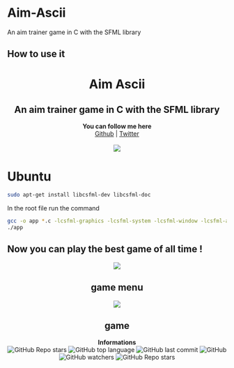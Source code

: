 # Aim-Ascii
An aim trainer game in C with the SFML library 

## How to use it


<h1 align="center">Aim Ascii</h1>
<h2 align="center">An aim trainer game in C with the SFML library  </h2>
<p align="center">
	<b>You can follow me here</b><br>
	<a href="https://github.com/0FA-git">Github</a> |
	<a href="https://twitter.com/ehcmoa">Twitter</a> 
	<br><br>
	<img src="https://media.giphy.com/media/C8A8UNursWU8NUCoDk/giphy.gif" />
</p>

# Ubuntu
```bash
sudo apt-get install libcsfml-dev libcsfml-doc 
```

In the root file run the command
```bash
gcc -o app *.c -lcsfml-graphics -lcsfml-system -lcsfml-window -lcsfml-audio -I./include
./app
```
## Now you can play the best game of all time !
<p align="center">
	<img src="https://github.com/0FA-git/images/blob/main/menu.png" />
	<h2 align="center">game menu</h2>
</p>
<p align="center">
	<img src="https://github.com/0FA-git/images/blob/main/game.png" />
	<h2 align="center">game</h2>
</p>

<p align="center"> 
    <b>Informations</b><br>
    <img alt="GitHub Repo stars" src="https://img.shields.io/github/stars/0FA-git/man_ascii_supremacy?style=social">
    <img alt="GitHub top language" src="https://img.shields.io/github/languages/top/0FA-git/man_ascii_supremacy">
    <img alt="GitHub last commit" src="https://img.shields.io/github/last-commit/0FA-git/man_ascii_supremacy">
    <img alt="GitHub" src="https://img.shields.io/github/license/0FA-git/man_ascii_supremacy">
    <img alt="GitHub watchers" src="https://img.shields.io/github/watchers/0FA-git/man_ascii_supremacy?style=social">
    <img alt="GitHub Repo stars" src="https://img.shields.io/github/stars/0FA-git/man_ascii_supremacy?style=social">
</p>
